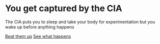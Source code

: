 # You get captured by the CIA
The CIA puts you to sleep and take your body for experimentation but you wake up before anything happens

[Beat them up](Escape.md)
[See what happens](Dead.md)